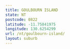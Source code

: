 ```yaml
---
title: GOULBOURN ISLAND
state: NT
postcode: 0822
latitude: -11.75841975
longitude: 130.6254299
url: /nt/goulbourn-island/
layout: suburb
---
```

